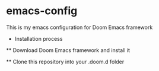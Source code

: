 # emacs-config
This is my emacs configuration for Doom Emacs framework

* Installation process

** Download Doom Emacs framework and install it

** Clone this repository into your .doom.d folder
